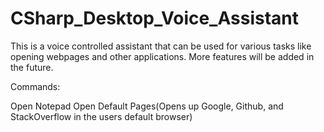 # CSharp_Desktop_Voice_Assistant

This is a voice controlled assistant that can be used for various tasks like opening webpages and other
applications. More features will be added in the future.

Commands:

Open Notepad
Open Default Pages(Opens up Google, Github, and StackOverflow in the users default browser)

